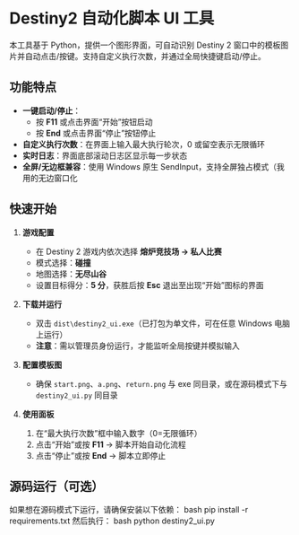 # Destiny2 自动化脚本 UI 工具

本工具基于 Python，提供一个图形界面，可自动识别 Destiny 2 窗口中的模板图片并自动点击/按键。支持自定义执行次数，并通过全局快捷键启动/停止。

## 功能特点

- **一键启动/停止**：  
  - 按 **F11** 或点击界面“开始”按钮启动  
  - 按 **End** 或点击界面“停止”按钮停止  
- **自定义执行次数**：在界面上输入最大执行轮次，0 或留空表示无限循环  
- **实时日志**：界面底部滚动日志区显示每一步状态  
- **全屏/无边框兼容**：使用 Windows 原生 SendInput，支持全屏独占模式（我用的无边窗口化

## 快速开始
1. **游戏配置**  
   - 在 Destiny 2 游戏内依次选择 **熔炉竞技场 → 私人比赛**  
   - 模式选择：**碰撞**  
   - 地图选择：**无尽山谷**  
   - 设置目标得分：**5 分**，获胜后按 **Esc** 退出至出现“开始”图标的界面  

2. **下载并运行**  
   - 双击 `dist\destiny2_ui.exe`（已打包为单文件，可在任意 Windows 电脑上运行）  
   - **注意**：需以管理员身份运行，才能监听全局按键并模拟输入  

3. **配置模板图**  
   - 确保 `start.png`、`a.png`、`return.png` 与 exe 同目录，或在源码模式下与 `destiny2_ui.py` 同目录  

4. **使用面板**  
   1. 在“最大执行次数”框中输入数字（0=无限循环）  
   2. 点击“开始”或按 **F11** → 脚本开始自动化流程  
   3. 点击“停止”或按 **End** → 脚本立即停止 

## 源码运行（可选）

如果想在源码模式下运行，请确保安装以下依赖：
bash
pip install -r requirements.txt
然后执行：
bash
python destiny2_ui.py
